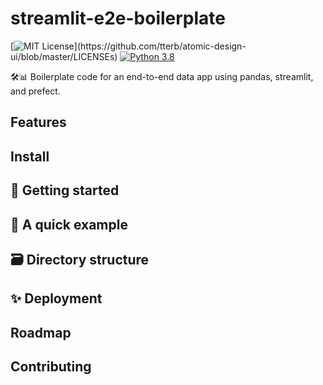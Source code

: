 # streamlit-e2e-boilerplate
[![MIT License](https://img.shields.io/apm/l/atomic-design-ui.svg?)](https://github.com/tterb/atomic-design-ui/blob/master/LICENSEs)
[![Python 3.8](https://img.shields.io/badge/python-3.8-blue.svg)](https://www.python.org/downloads/)

🛠️📊 Boilerplate code for an end-to-end data app using pandas, streamlit, and prefect.

## Features

## Install

## 🏁 Getting started

## 🚀 A quick example

## 🗃️ Directory structure

## ✨ Deployment

## Roadmap

## Contributing
